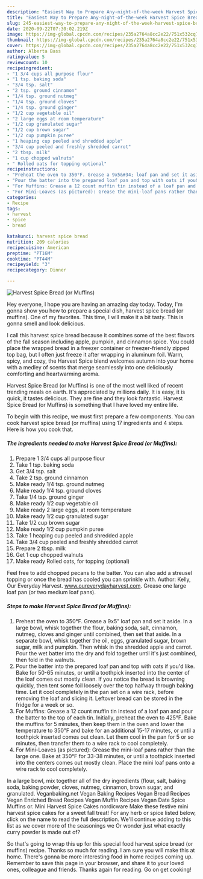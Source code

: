 ```yaml
---
description: "Easiest Way to Prepare Any-night-of-the-week Harvest Spice Bread (or Muffins)"
title: "Easiest Way to Prepare Any-night-of-the-week Harvest Spice Bread (or Muffins)"
slug: 245-easiest-way-to-prepare-any-night-of-the-week-harvest-spice-bread-or-muffins
date: 2020-09-22T07:30:02.219Z
image: https://img-global.cpcdn.com/recipes/235a2764a8cc2e22/751x532cq70/harvest-spice-bread-or-muffins-recipe-main-photo.jpg
thumbnail: https://img-global.cpcdn.com/recipes/235a2764a8cc2e22/751x532cq70/harvest-spice-bread-or-muffins-recipe-main-photo.jpg
cover: https://img-global.cpcdn.com/recipes/235a2764a8cc2e22/751x532cq70/harvest-spice-bread-or-muffins-recipe-main-photo.jpg
author: Alberta Bass
ratingvalue: 5
reviewcount: 10
recipeingredient:
- "1 3/4 cups all purpose flour"
- "1 tsp. baking soda"
- "3/4 tsp. salt"
- "2 tsp. ground cinnamon"
- "1/4 tsp. ground nutmeg"
- "1/4 tsp. ground cloves"
- "1/4 tsp. ground ginger"
- "1/2 cup vegetable oil"
- "2 large eggs at room temperature"
- "1/2 cup granulated sugar"
- "1/2 cup brown sugar"
- "1/2 cup pumpkin puree"
- "1 heaping cup peeled and shredded apple"
- "3/4 cup peeled and freshly shredded carrot"
- "2 tbsp. milk"
- "1 cup chopped walnuts"
- " Rolled oats for topping optional"
recipeinstructions:
- "Preheat the oven to 350°F. Grease a 9x5&#34; loaf pan and set it aside. In a large bowl, whisk together the flour, baking soda, salt, cinnamon, nutmeg, cloves and ginger until combined, then set that aside. In a separate bowl, whisk together the oil, eggs, granulated sugar, brown sugar, milk and pumpkin. Then whisk in the shredded apple and carrot. Pour the wet batter into the dry and fold together until it&#39;s just combined, then fold in the walnuts."
- "Pour the batter into the prepared loaf pan and top with oats if you&#39;d like. Bake for 50-65 minutes, or until a toothpick inserted into the center of the loaf comes out mostly clean. If you notice the bread is browning quickly, then tent some foil loosely over the top halfway through baking time. Let it cool completely in the pan set on a wire rack, before removing the loaf and slicing it. Leftover bread can be stored in the fridge for a week or so."
- "For Muffins: Grease a 12 count muffin tin instead of a loaf pan and pour the batter to the top of each tin. Initially, preheat the oven to 425°F. Bake the muffins for 5 minutes, then keep them in the oven and lower the temperature to 350°F and bake for an additional 15-17 minutes, or until a toothpick inserted comes out clean. Let them cool in the pan for 5 or so minutes, then transfer them to a wire rack to cool completely."
- "For Mini-Loaves (as pictured): Grease the mini-loaf pans rather than the large one. Bake at 350°F for 33-38 minutes, or until a toothpick inserted into the centers comes out mostly clean. Place the mini loaf pans onto a wire rack to cool completely."
categories:
- Recipe
tags:
- harvest
- spice
- bread

katakunci: harvest spice bread 
nutrition: 209 calories
recipecuisine: American
preptime: "PT16M"
cooktime: "PT44M"
recipeyield: "3"
recipecategory: Dinner

---
```



![Harvest Spice Bread (or Muffins)](https://img-global.cpcdn.com/recipes/235a2764a8cc2e22/751x532cq70/harvest-spice-bread-or-muffins-recipe-main-photo.jpg)

Hey everyone, I hope you are having an amazing day today. Today, I'm gonna show you how to prepare a special dish, harvest spice bread (or muffins). One of my favorites. This time, I will make it a bit tasty. This is gonna smell and look delicious.

I call this harvest spice bread because it combines some of the best flavors of the fall season including apple, pumpkin, and cinnamon spice. You could place the wrapped bread in a freezer container or freezer-friendly zipped top bag, but I often just freeze it after wrapping in aluminum foil. Warm, spicy, and cozy, the Harvest Spice blend welcomes autumn into your home with a medley of scents that merge seamlessly into one deliciously comforting and heartwarming aroma.

Harvest Spice Bread (or Muffins) is one of the most well liked of recent trending meals on earth. It's appreciated by millions daily. It is easy, it is quick, it tastes delicious. They are fine and they look fantastic. Harvest Spice Bread (or Muffins) is something that I have loved my entire life.


To begin with this recipe, we must first prepare a few components. You can cook harvest spice bread (or muffins) using 17 ingredients and 4 steps. Here is how you cook that.

##### The ingredients needed to make Harvest Spice Bread (or Muffins):

1. Prepare 1 3/4 cups all purpose flour
1. Take 1 tsp. baking soda
1. Get 3/4 tsp. salt
1. Take 2 tsp. ground cinnamon
1. Make ready 1/4 tsp. ground nutmeg
1. Make ready 1/4 tsp. ground cloves
1. Take 1/4 tsp. ground ginger
1. Make ready 1/2 cup vegetable oil
1. Make ready 2 large eggs, at room temperature
1. Make ready 1/2 cup granulated sugar
1. Take 1/2 cup brown sugar
1. Make ready 1/2 cup pumpkin puree
1. Take 1 heaping cup peeled and shredded apple
1. Take 3/4 cup peeled and freshly shredded carrot
1. Prepare 2 tbsp. milk
1. Get 1 cup chopped walnuts
1. Make ready  Rolled oats, for topping (optional)


Feel free to add chopped pecans to the batter. You can also add a streusel topping or once the bread has cooled you can sprinkle with. Author: Kelly, Our Everyday Harvest. www.oureverydayharvest.com. Grease one large loaf pan (or two medium loaf pans). 

##### Steps to make Harvest Spice Bread (or Muffins):

1. Preheat the oven to 350°F. Grease a 9x5&#34; loaf pan and set it aside. In a large bowl, whisk together the flour, baking soda, salt, cinnamon, nutmeg, cloves and ginger until combined, then set that aside. In a separate bowl, whisk together the oil, eggs, granulated sugar, brown sugar, milk and pumpkin. Then whisk in the shredded apple and carrot. Pour the wet batter into the dry and fold together until it&#39;s just combined, then fold in the walnuts.
1. Pour the batter into the prepared loaf pan and top with oats if you&#39;d like. Bake for 50-65 minutes, or until a toothpick inserted into the center of the loaf comes out mostly clean. If you notice the bread is browning quickly, then tent some foil loosely over the top halfway through baking time. Let it cool completely in the pan set on a wire rack, before removing the loaf and slicing it. Leftover bread can be stored in the fridge for a week or so.
1. For Muffins: Grease a 12 count muffin tin instead of a loaf pan and pour the batter to the top of each tin. Initially, preheat the oven to 425°F. Bake the muffins for 5 minutes, then keep them in the oven and lower the temperature to 350°F and bake for an additional 15-17 minutes, or until a toothpick inserted comes out clean. Let them cool in the pan for 5 or so minutes, then transfer them to a wire rack to cool completely.
1. For Mini-Loaves (as pictured): Grease the mini-loaf pans rather than the large one. Bake at 350°F for 33-38 minutes, or until a toothpick inserted into the centers comes out mostly clean. Place the mini loaf pans onto a wire rack to cool completely.


In a large bowl, mix together all of the dry ingredients (flour, salt, baking soda, baking powder, cloves, nutmeg, cinnamon, brown sugar, and granulated. Veganbaking.net Vegan Baking Recipes Vegan Bread Recipes Vegan Enriched Bread Recipes Vegan Muffin Recipes Vegan Date Spice Muffins or. Mini Harvest Spice Cakes nordicware Make these festive mini harvest spice cakes for a sweet fall treat! For any herb or spice listed below, click on the name to read the full description. We&#39;ll continue adding to this list as we cover more of the seasonings we Or wonder just what exactly curry powder is made out of? 

So that's going to wrap this up for this special food harvest spice bread (or muffins) recipe. Thanks so much for reading. I am sure you will make this at home. There's gonna be more interesting food in home recipes coming up. Remember to save this page in your browser, and share it to your loved ones, colleague and friends. Thanks again for reading. Go on get cooking!
